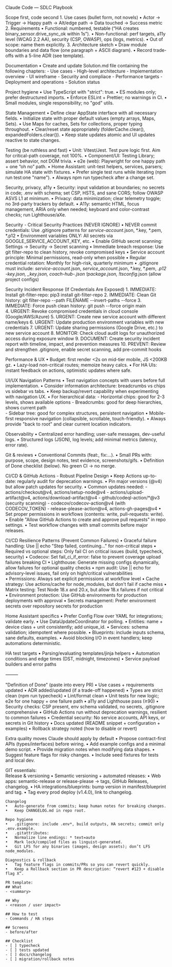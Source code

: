 Claude Code — SDLC Playbook

Scope first, code second
	1.	Use cases (bullet form, not novels)
	•	Actor → Trigger → Happy path → Alt/edge path → Data touched → Success metric
	2.	Requirements
	•	Functional: numbered, testable (“HA creates binary_sensor.drive_sync_ok within 1s”).
	•	Non-functional: perf targets, a11y level (WCAG 2.2 AA), security (CSP, OWASP), ops (logs, metrics).
	•	Out of scope: name them explicitly.
	3.	Architecture sketch
	•	Draw module boundaries and data flow (one paragraph + ASCII diagram).
	•	Record trade-offs with a 5-line ADR (see template).

Documentation
 	•	Create and update Solution.md file containing the following chapters:
        - Use cases
        - High-level architecture
        - Implementation overview
        - UI wireframe
        - Security and compliace
        - Performance targets
        - Deployment and operations
        - Solution status  
    
Project hygiene
	•	Use TypeScript with "strict": true.
	•	ES modules only; prefer destructured imports.
	•	Enforce ESLint + Prettier; no warnings in CI.
	•	Small modules, single responsibility; no "god" utils.

State Management
	•	Define clear AppState interface with all necessary fields.
	•	Initialize state with proper default values (empty arrays, Maps, Sets).
	•	Use Maps for caches, Sets for collections, proper typing throughout.
	•	Clear/reset state appropriately (folderCache.clear(), expandedFolders.clear()).
	•	Keep state updates atomic and UI updates reactive to state changes.
    
Testing (be ruthless and fast)
	•	Unit: Vitest/Jest. Test pure logic first. Aim for critical-path coverage, not 100%.
	•	Component/UI: Testing Library; assert behavior, not DOM trivia.
	•	e2e (web): Playwright for one happy path + one “oh no” path.
	•	Home Assistant: unit-test helpers, services, parsers; simulate HA state with fixtures.
	•	Prefer single test runs while iterating (npm run test:one "name").
	•	Always npm run typecheck after a change set.

Security, privacy, a11y
	•	Security: input validation at boundaries; no secrets in code; .env with schema; set CSP, HSTS, and sane CORS; follow OWASP ASVS L1 at minimum.
	•	Privacy: data minimization; clear telemetry toggle; no 3rd-party trackers by default.
	•	A11y: semantic HTML, focus management, ARIA only when needed; keyboard and color-contrast checks; run Lighthouse/aXe.

Security - Critical Security Practices (NEVER IGNORE)
	•	NEVER commit credentials: Use .gitignore patterns for *service-account*.json, *.key, *.pem, *.p12
	•	Environment variables ONLY: All secrets via GOOGLE_SERVICE_ACCOUNT_KEY, etc.
	•	Enable GitHub secret scanning: Settings → Security → Secret scanning
	•	Immediate breach response: Use git filter-repo to clean history, revoke compromised keys
	•	Service account principle: Minimal permissions, read-only when possible
	•	Regular credential rotation: Monthly for high-risk, quarterly minimum
	•	.gitignore must include:
		*service-account*.json, *service_account*.json, *.key, *.pem, *.p12
		*-key.json, *_key.json, coach-hub-*.json
		!package*.json, !tsconfig*.json (allow project configs)

Security Incident Response (If Credentials Are Exposed)
	1.	IMMEDIATE: Install git-filter-repo: pip3 install git-filter-repo
	2.	IMMEDIATE: Clean Git history: git filter-repo --path FILENAME --invert-paths --force
	3.	IMMEDIATE: Force push clean history: git push --force origin main  
	4.	URGENT: Revoke compromised credentials in cloud console (Google/AWS/Azure)
	5.	URGENT: Create new service account with different name/keys
	6.	URGENT: Update production environment variables with new credentials
	7.	URGENT: Update sharing permissions (Google Drive, etc.) to new service account
	8.	MONITOR: Check cloud audit logs for unauthorized access during exposure window
	9.	DOCUMENT: Create security incident report with timeline, impact, and prevention measures
	10.	PREVENT: Review and strengthen .gitignore, enable secret scanning, add pre-commit hooks

Performance & UX
	•	Budget: first render <2s on mid-tier mobile, JS <200KB gz.
	•	Lazy-load non-critical routes; memoize heavy calcs.
	•	For HA UIs: instant feedback on actions, optimistic updates where safe.

UI/UX Navigation Patterns
	•	Test navigation concepts with users before full implementation.
	•	Consider information architecture: breadcrumbs vs chips vs sidebar vs tabs.
	•	Keep backup/revert capability when experimenting with navigation UX.
	•	For hierarchical data:
		- Horizontal chips: good for 2-3 levels, shows available options
		- Breadcrumbs: good for deep hierarchies, shows current path  
		- Sidebar tree: good for complex structures, persistent navigation
	•	Mobile-first responsive navigation (collapsible, scrollable, touch-friendly).
	•	Always provide "back to root" and clear current location indicators.

Observability
	•	Centralized error handling; user-safe messages, dev-useful logs.
	•	Structured logs (JSON), log levels; add minimal metrics (latency, error rate).

Git & reviews
	•	Conventional Commits (feat:, fix:…).
	•	Small PRs with: purpose, scope, design notes, test evidence, screenshots/gifs.
	•	Definition of Done checklist (below). No green CI → no merge.

CI/CD & GitHub Actions - Robust Pipeline Design
	•	Keep Actions up-to-date: regularly audit for deprecation warnings.
	•	Pin major versions (@v4) but allow patch updates for security.
	•	Common updates needed:
		- actions/checkout@v4, actions/setup-node@v4
		- actions/upload-artifact@v4, actions/download-artifact@v4
		- github/codeql-action/*@v3 (security scanning)
		- codecov/codecov-action@v4 (with CODECOV_TOKEN)
		- release-please-action@v4, actions-gh-pages@v4
	•	Set proper permissions in workflows (contents: write, pull-requests: write).
	•	Enable "Allow GitHub Actions to create and approve pull requests" in repo settings.
	•	Test workflow changes with small commits before major releases.

CI/CD Resilience Patterns (Prevent Common Failures)
	•	Graceful failure handling: Use || echo "Step failed, continuing..." for non-critical steps
	•	Required vs optional steps: Only fail CI on critical issues (build, typecheck, security)
	•	Codecov: Set fail_ci_if_error: false to prevent coverage upload failures breaking CI
	•	Lighthouse: Generate missing configs dynamically, allow failures for optional quality checks
	•	npm audit: Use || echo for advisory-level issues, fail only on high/critical vulnerabilities  
	•	Permissions: Always set explicit permissions at workflow level
	•	Cache strategy: Use actions/cache for node_modules, but don't fail if cache miss
	•	Matrix testing: Test Node 18.x and 20.x, but allow 18.x failures if not critical
	•	Environment protection: Use GitHub environments for production deployments with approval
	•	Secrets management: Prefer environment secrets over repository secrets for production
        
Home Assistant specifics
	•	Prefer Config Flow over YAML for integrations; validate early.
	•	Use DataUpdateCoordinator for polling.
	•	Entities: name + device class + unit consistently; add unique_id.
	•	Services: schema validation; idempotent where possible.
	•	Blueprints: include inputs schema, sane defaults, examples.
	•	Avoid blocking I/O in event handlers; keep automations deterministic.

HA test targets
	•	Parsing/evaluating templates/jinja helpers
	•	Automation conditions and edge times (DST, midnight, timezones)
	•	Service payload builders and error paths

⸻

"Definition of Done" (paste into every PR)
	•	Use cases + requirements updated
	•	ADR added/updated (if a trade-off happened)
	•	Types are strict clean (npm run typecheck)
	•	Lint/format clean
	•	Unit tests for new logic; e2e for one happy + one failure path
	•	a11y and Lighthouse pass (≥90)
	•	Security checks: CSP present, env schema validated, no secrets, .gitignore comprehensive
	•	GitHub Actions run without deprecation warnings, resilient to common failures
	•	Credential security: No service accounts, API keys, or secrets in Git history
	•	Docs updated (README snippet + configuration + examples)
	•	Rollback strategy noted (how to disable or revert)

Extra quality moves Claude should apply by default
	•	Propose contract-first APIs (types/interfaces) before wiring.
	•	Add example configs and a minimal demo script.
	•	Provide migration notes when modifying data shapes.
	•	Suggest feature flags for risky changes.
	•	Include seed fixtures for tests and local dev.
    

GIT essentials:   
    Release & versioning
	•	Semantic versioning + automated releases:
	•	Web apps: semantic-release or release-please → tags, GitHub Releases, changelog.
	•	HA integrations/blueprints: bump version in manifest/blueprint and tag.
	•	Tag every prod deploy (v1.4.0), link to changelog.

    Changelog
	•	Auto-generate from commits; keep human notes for breaking changes.
	•	Keep CHANGELOG.md in repo root.
    
    Repo hygiene
	•	.gitignore: include .env*, build outputs, HA secrets; commit only .env.example.
	•	.gitattributes:
	•	Normalize line endings: * text=auto
	•	Mark lock/compiled files as linguist-generated.
	•	Git LFS for any binaries (images, design assets); don’t LFS node_modules.
    
    Diagnostics & rollback
	•	Tag feature flags in commits/PRs so you can revert quickly.
	•	Keep a Rollback section in PR description: “revert #123 + disable flag X”.
    
    PR template:
    ## What
    - <summary>
    
    ## Why
    - <reason / user impact>
    
    ## How to test
    - Commands / HA steps
    
    ## Screens
    - before/after
    
    ## Checklist
    - [ ] typecheck
    - [ ] tests updated
    - [ ] docs/changelog
    - [ ] migration/rollback notes
